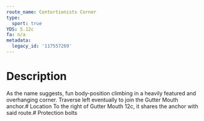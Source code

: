 ```yaml
---
route_name: Contortionists Corner
type:
  sport: true
YDS: 5.12c
fa: n/a
metadata:
  legacy_id: '117557269'
---
```

# Description
As the name suggests, fun body-position climbing in a heavily featured and overhanging corner. Traverse left eventually to join the Gutter Mouth anchor.# Location
To the right of Gutter Mouth 12c, it shares the anchor with said route.# Protection
bolts